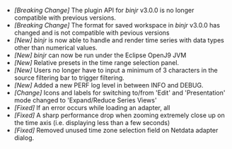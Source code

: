 * _[Breaking Change]_ The plugin API for *binjr* v3.0.0 is no longer compatible with previous versions.
* _[Breaking Change]_ The format for saved workspace in *binjr* v3.0.0 has changed and is not compatible with pevious versions
* _[New]_ *binjr* is now able to handle and render time series with data types other than numerical values. 
* _[New]_ *binjr* can now be run under the Eclipse OpenJ9 JVM
* _[New]_ Relative presets in the time range selection panel.
* _[New]_ Users no longer have to input a minimum of 3 characters in the source filtering bar to trigger filtering.
* _[New]_ Added a new PERF log level in between INFO and DEBUG.
* _[Change]_ Icons and labels for switching to/from 'Edit' and 'Presentation' mode changed to 'Expand/Reduce Series Views'
* _[Fixed]_ If an error occurs while loading an adapter, all 
* _[Fixed]_ A sharp performance drop when zooming extremely close up on the time axis (i.e. displaying less than a few seconds)
* _[Fixed]_ Removed unused time zone selection field on Netdata adapter dialog. 
